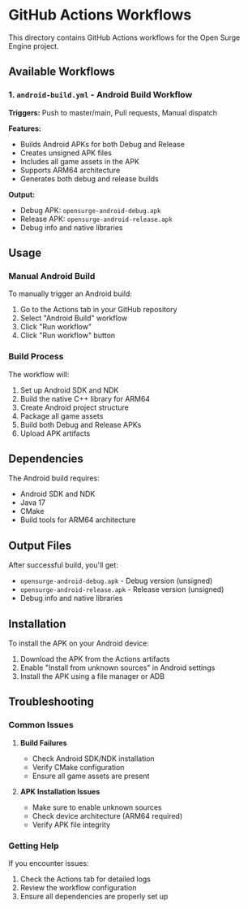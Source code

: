 # GitHub Actions Workflows

This directory contains GitHub Actions workflows for the Open Surge Engine project.

## Available Workflows

### 1. `android-build.yml` - Android Build Workflow
**Triggers:** Push to master/main, Pull requests, Manual dispatch

**Features:**
- Builds Android APKs for both Debug and Release
- Creates unsigned APK files
- Includes all game assets in the APK
- Supports ARM64 architecture
- Generates both debug and release builds

**Output:**
- Debug APK: `opensurge-android-debug.apk`
- Release APK: `opensurge-android-release.apk`
- Debug info and native libraries

## Usage

### Manual Android Build
To manually trigger an Android build:

1. Go to the Actions tab in your GitHub repository
2. Select "Android Build" workflow
3. Click "Run workflow"
4. Click "Run workflow" button

### Build Process
The workflow will:
1. Set up Android SDK and NDK
2. Build the native C++ library for ARM64
3. Create Android project structure
4. Package all game assets
5. Build both Debug and Release APKs
6. Upload APK artifacts

## Dependencies

The Android build requires:
- Android SDK and NDK
- Java 17
- CMake
- Build tools for ARM64 architecture

## Output Files

After successful build, you'll get:
- `opensurge-android-debug.apk` - Debug version (unsigned)
- `opensurge-android-release.apk` - Release version (unsigned)
- Debug info and native libraries

## Installation

To install the APK on your Android device:
1. Download the APK from the Actions artifacts
2. Enable "Install from unknown sources" in Android settings
3. Install the APK using a file manager or ADB

## Troubleshooting

### Common Issues

1. **Build Failures**
   - Check Android SDK/NDK installation
   - Verify CMake configuration
   - Ensure all game assets are present

2. **APK Installation Issues**
   - Make sure to enable unknown sources
   - Check device architecture (ARM64 required)
   - Verify APK file integrity

### Getting Help

If you encounter issues:
1. Check the Actions tab for detailed logs
2. Review the workflow configuration
3. Ensure all dependencies are properly set up
